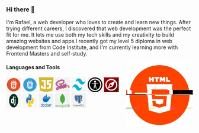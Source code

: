 ### Hi there 👋

I'm Rafael, a web developer who loves to create and learn new things. After trying different careers, 
I discovered that web development was the perfect fit for me. It lets me use both my tech skills and my 
creativity to build amazing websites and apps.I recently got my level 5 diploma in web development from 
Code Institute, and I'm currently learning more with Frontend Masters and self-study.


  <img align="right" alt="GIF" src="img/final.gif" width="180" height="180" />

#### Languages and Tools

<code><img height="40" width="40" src="img/html5.png"></code>
<code><img height="40" width="40" src="img/css.png"></code>
<code><img height="40" width="40" src="img/js.png"></code>
<code><img height="40" width="40" src="img/sass.png"></code>
<code><img height="40" width="40" src="img/tailwing.png"></code>
<code><img height="40" width="40" src="img/acessab.png"></code>
<code><img height="40" width="40" src="img/schema.png"></code>
<code><img height="40" width="40" src="img/dj.jpg"></code>
<code><img height="40" width="40" src="img/py.png"></code>
<code><img height="40" width="40" src="img/docker.png"></code>
<code><img height="40" width="40" src="img/mongodb.png"></code>
<code><img height="40" width="40" src="img/postgresql.png"></code>